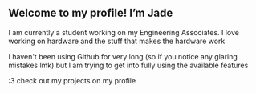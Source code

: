 ## Welcome to my profile! I’m Jade

I am currently a student working on my Engineering Associates. I love working on hardware and the stuff that makes the hardware work

I haven't been using Github for very long (so if you notice any glaring mistakes lmk) but I am trying to get into fully using the available features

:3 check out my projects on my profile